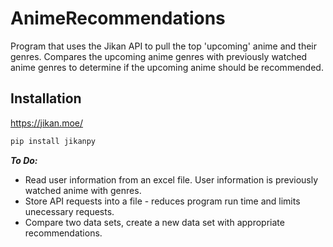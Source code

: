 # AnimeRecommendations
Program that uses the Jikan API to pull the top 'upcoming' anime and their genres. 
Compares the upcoming anime genres with previously watched anime genres to determine if 
the upcoming anime should be recommended.

## Installation
https://jikan.moe/
```bash
pip install jikanpy
```

***To Do:***
* Read user information from an excel file. User information is previously watched anime with genres.
* Store API requests into a file - reduces program run time and limits unecessary requests.
* Compare two data sets, create a new data set with appropriate recommendations. 


